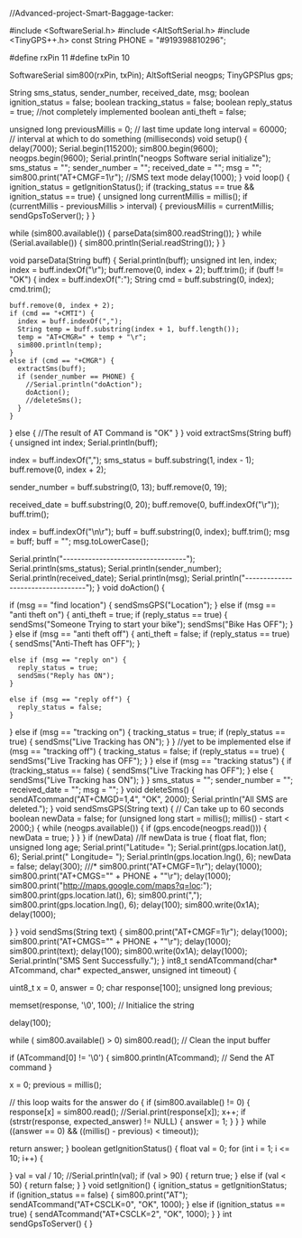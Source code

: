 //Advanced-project-Smart-Baggage-tacker:
 
#include <SoftwareSerial.h>
#include <AltSoftSerial.h>
#include <TinyGPS++.h>
const String PHONE = "#919398810296";

#define rxPin 11
#define txPin 10

SoftwareSerial sim800(rxPin, txPin);
AltSoftSerial neogps;
TinyGPSPlus gps;

String sms_status, sender_number, received_date, msg;
boolean ignition_status = false;
boolean tracking_status = false;
boolean reply_status = true; //not completely implemented
boolean anti_theft = false;



unsigned long previousMillis = 0; // last time update
long interval = 60000; // interval at which to do something (milliseconds)
void setup() {
  delay(7000);
  Serial.begin(115200);
  sim800.begin(9600);
  neogps.begin(9600);
  Serial.println("neogps Software serial initialize");
  sms_status = "";
  sender_number = "";
  received_date = "";
  msg = "";
  sim800.print("AT+CMGF=1\r"); //SMS text mode
  delay(1000);
}
void loop() {
  ignition_status = getIgnitionStatus();
  if (tracking_status == true && ignition_status == true) {
    unsigned long currentMillis = millis();
    if (currentMillis - previousMillis > interval) {
      previousMillis = currentMillis;
      sendGpsToServer();
    }
  }

  while (sim800.available()) {
    parseData(sim800.readString());
  }
  while (Serial.available())  {
    sim800.println(Serial.readString());
  }
}

void parseData(String buff) {
  Serial.println(buff);
  unsigned int len, index;
  index = buff.indexOf("\r");
  buff.remove(0, index + 2);
  buff.trim();
  if (buff != "OK") {
    index = buff.indexOf(":");
    String cmd = buff.substring(0, index);
    cmd.trim();

    buff.remove(0, index + 2);
    if (cmd == "+CMTI") {
      index = buff.indexOf(",");
      String temp = buff.substring(index + 1, buff.length());
      temp = "AT+CMGR=" + temp + "\r";
      sim800.println(temp);
    }
    else if (cmd == "+CMGR") {
      extractSms(buff);
      if (sender_number == PHONE) {
        //Serial.println("doAction");
        doAction();
        //deleteSms();
      }
    }
  }
  else {
    //The result of AT Command is "OK"
  }
}
void extractSms(String buff) {
  unsigned int index;
  Serial.println(buff);

  index = buff.indexOf(",");
  sms_status = buff.substring(1, index - 1);
  buff.remove(0, index + 2);

  sender_number = buff.substring(0, 13);
  buff.remove(0, 19);

  received_date = buff.substring(0, 20);
  buff.remove(0, buff.indexOf("\r"));
  buff.trim();

  index = buff.indexOf("\n\r");
  buff = buff.substring(0, index);
  buff.trim();
  msg = buff;
  buff = "";
  msg.toLowerCase();

  Serial.println("----------------------------------");
  Serial.println(sms_status);
  Serial.println(sender_number);
  Serial.println(received_date);
  Serial.println(msg);
  Serial.println("----------------------------------");
}
void doAction() {

  if (msg == "find location") {
    sendSmsGPS("Location");
  }
  else if (msg == "anti theft on") {
    anti_theft = true;
    if (reply_status == true) {
      sendSms("Someone Trying to start your bike");
      sendSms("Bike Has OFF");
    }
  }
  else if (msg == "anti theft off") {
    anti_theft = false;
    if (reply_status == true) {
      sendSms("Anti-Theft has OFF");
    }

    else if (msg == "reply on") {
      reply_status = true;
      sendSms("Reply has ON");
    }

    else if (msg == "reply off") {
      reply_status = false;
    }
  }
  else if (msg == "tracking on") {
    tracking_status = true;
    if (reply_status == true) {
      sendSms("Live Tracking has ON");
    }
  }
  //yet to be implemented
  else if (msg == "tracking off") {
    tracking_status = false;
    if (reply_status == true) {
      sendSms("Live Tracking has OFF");
    }
  }
  else if (msg == "tracking status") {
    if (tracking_status == false) {
      sendSms("Live Tracking has OFF");
    }
    else {
      sendSms("Live Tracking has ON");
    }
  }
  sms_status = "";
  sender_number = "";
  received_date = "";
  msg = "";
}
void deleteSms()
{
  sendATcommand("AT+CMGD=1,4", "OK", 2000);
  Serial.println("All SMS are deleted.");
}
void sendSmsGPS(String text)
{
  // Can take up to 60 seconds
  boolean newData = false;
  for (unsigned long start = millis(); millis() - start < 2000;)
  {
    while (neogps.available())
    {
      if (gps.encode(neogps.read()))
      {
        newData = true;
      }
    }
  }
  if (newData)      //If newData is true
  {
    float flat, flon;
    unsigned long age;
    Serial.print("Latitude= ");
    Serial.print(gps.location.lat(), 6);
    Serial.print(" Longitude= ");
    Serial.println(gps.location.lng(), 6);
    newData = false;
    delay(300);
    ///*
    sim800.print("AT+CMGF=1\r");
    delay(1000);
    sim800.print("AT+CMGS=\"" + PHONE + "\"\r");
    delay(1000);
    sim800.print("http://maps.google.com/maps?q=loc:");
    sim800.print(gps.location.lat(), 6);
    sim800.print(",");
    sim800.print(gps.location.lng(), 6);
    delay(100);
    sim800.write(0x1A);
    delay(1000);

  }
}
void sendSms(String text)
{
  sim800.print("AT+CMGF=1\r");
  delay(1000);
  sim800.print("AT+CMGS=\"" + PHONE + "\"\r");
  delay(1000);
  sim800.print(text);
  delay(100);
  sim800.write(0x1A);
  delay(1000);
  Serial.println("SMS Sent Successfully.");
}
int8_t sendATcommand(char* ATcommand, char* expected_answer, unsigned int timeout) {

  uint8_t x = 0,  answer = 0;
  char response[100];
  unsigned long previous;

  memset(response, '\0', 100);    // Initialice the string

  delay(100);

  while ( sim800.available() > 0) sim800.read();   // Clean the input buffer

  if (ATcommand[0] != '\0')
  {
    sim800.println(ATcommand);    // Send the AT command
  }


  x = 0;
  previous = millis();

  // this loop waits for the answer
  do {
    if (sim800.available() != 0) {
      response[x] = sim800.read();
      //Serial.print(response[x]);
      x++;
      if (strstr(response, expected_answer) != NULL)
      {
        answer = 1;
      }
    }
  } while ((answer == 0) && ((millis() - previous) < timeout));

  return answer;
}
boolean getIgnitionStatus()
{
  float val = 0;
  for (int i = 1; i <= 10; i++)
  {

  }
  val = val / 10;
  //Serial.println(val);
  if (val > 90)
  {
    return true;
  }
  else if (val < 50)
  {
    return false;
  }
}
void setIgnition()
{
  ignition_status = getIgnitionStatus;
  if (ignition_status == false) {
    sim800.print("AT");
    sendATcommand("AT+CSCLK=0", "OK", 1000);
  }
  else if (ignition_status == true) {
    sendATcommand("AT+CSCLK=2", "OK", 1000);
  }
}
int sendGpsToServer()
{
}

